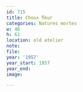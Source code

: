 ```yaml
---
id: 715
title: Choux ﬂeur
categories: Natures mortes
w: 46
h: 61
location: old atelier
note:
file:
year: '1957'
year_start: 1957
year_end:
image:

---
```

